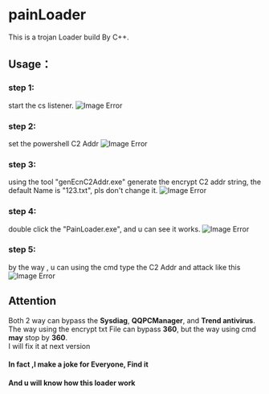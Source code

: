 # painLoader

This is a trojan Loader build By C++.

## Usage：
### step 1:
  start the cs listener.
  ![Image Error](https://github.com/PDWR/painLoader/blob/main/images/1.png)
### step 2:
  set the powershell  C2 Addr
  ![Image Error](https://github.com/PDWR/painLoader/blob/main/images/2.png)
### step 3:
  using the tool "genEcnC2Addr.exe" generate the encrypt C2 addr string, the default Name is "123.txt", pls don't change it.
  ![Image Error](https://github.com/PDWR/painLoader/blob/main/images/genEncC2Addr.gif)
### step 4:
  double click the "PainLoader.exe", and u can see it works.
  ![Image Error](https://github.com/PDWR/painLoader/blob/main/images/encC2Addr_attack.gif)
### step 5:
  by the way , u can using the cmd type the C2 Addr and attack like this 
  ![Image Error](https://github.com/PDWR/painLoader/blob/main/images/attackByCmd.gif)


## Attention
  Both 2 way can bypass the **Sysdiag**, **QQPCManager**, and **Trend antivirus**.  
  The way using the encrypt txt File can bypass **360**, but the way using cmd **may** stop by **360**.  
  I will fix it at next version
 
#### In fact ,I make a joke for Everyone, Find it   
#### And u will know how this loader work
 
